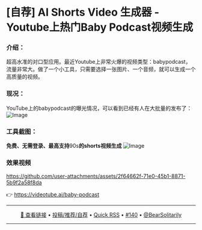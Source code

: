 [自荐] AI Shorts Video 生成器 - Youtube上热门Baby Podcast视频生成
===

### 介绍：
超高水准的对口型应用。最近Youtube上非常火爆的视频类型：babypodcast，流量非常大。做了一个小工具，只需要选择一张图片、一个音频，就可以生成一个高质量的视频。
### 现况：
YouTube上的babypodcast的曝光情况，可以看到已经有人在大批量的发布了：
![Image](https://github.com/user-attachments/assets/065c6438-4f66-4f23-8214-2a8bcb383de5)
### 工具截图：
**免费、无需登录、最高支持**90s**的shorts视频生成**
![Image](https://github.com/user-attachments/assets/0378bf1d-88b7-49ff-b21a-31228787bdd1)
### 效果视频
https://github.com/user-attachments/assets/2f64662f-71e0-45b1-8871-5b9f2a58f8da

👉 https://videotube.ai/baby-podcast

---

<p align="center">
<a href="https://videotube.ai/baby-podcast" target="_blank">🔗 查看链接</a> • 
<a href="https://github.com/jaywcjlove/quick-rss/issues/new/choose" target="_blank">投稿/推荐/自荐</a> • 
<a href="https://wangchujiang.com/quick-rss/feeds/index.html" target="_blank">Quick RSS</a> • 
<a href="https://github.com/jaywcjlove/quick-rss/issues/140" target="_blank">#140</a> • 
<a href="https://github.com/BearSolitarily" target="_blank">@BearSolitarily</a>
</p>

---
    